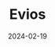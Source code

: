 ---  
layout: startup_page  
title: "Evios"  
id: "myevios.com"  
permalink: "/eviosmyevios.com02192024/"  
website: "https://www.myevios.com/"  
funding_round: "Series A"  
funding_amount: "£4M"  
investors: "Beringea"  
about: "Evios is a UK-based company specializing in at-home EV charging solutions. They provide installation services and are a preferred installer for Porsche and a preferred supplier for Jaguar Land Rover in the UK. Through acquisitions, Evios has expanded its offerings and market reach within the EV charging infrastructure sector."  
markets: "Electric Vehicle Charging, Automotive, Alternative Energy Equipment, CleanTech"  
hq: "Bedford, Bedfordshire, United Kingdom"  
founded_year: "2021"  
linkedin: "https://www.linkedin.com/company/evios-plc"  
twitter: ""  
instagram: ""  
facebook: "https://www.facebook.com/eviosplc"  
crunchbase: "https://www.crunchbase.com/organization/evios"  
pitchbook: "https://pitchbook.com/profiles/company/499887-28"  

date_display: "19-Feb-2024"  
date: "2024-02-19"

# SEO Optimization  
meta_title: "Evios - Series A Funding (£4M)"  
meta_description: "Evios, Evios is a UK-based company specializing in at-home EV charging solutions. They provide installation services and are a preferred installer for Porsch..."  
meta_keywords: "Evios, Electric Vehicle Charging, Automotive, Alternative Energy Equipment, CleanTech, Series A funding"  
canonical_url: "https://startup.projectstartups.com/eviosmyevios.com02192024/"  
---